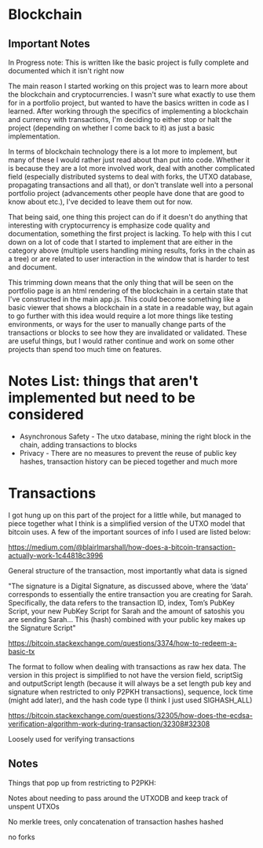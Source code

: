 # Blockchain

## Important Notes
In Progress note: This is written like the basic project is fully complete and documented which it isn't right now

The main reason I started working on this project was to learn more about the blockchain and cryptocurrencies. I wasn't sure what exactly to use them for in a portfolio project, but wanted to have the basics written in code as I learned. After working through the specifics of implementing a blockchain and currency with transactions, I'm deciding to either stop or halt the project (depending on whether I come back to it) as just a basic implementation.

In terms of blockchain technology there is a lot more to implement, but many of these I would rather just read about than put into code. Whether it is because they are a lot more involved work, deal with another complicated field (especially distributed systems to deal with forks, the UTXO database, propagating transactions and all that), or don't translate well into a personal portfolio project (advancements other people have done that are good to know about etc.), I've decided to leave them out for now.

That being said, one thing this project can do if it doesn't do anything that interesting with cryptocurrency is emphasize code quality and documentation, something the first project is lacking. To help with this I cut down on a lot of code that I started to implement that are either in the category above (multiple users handling mining results, forks in the chain as a tree) or are related to user interaction in the window that is harder to test and document.

This trimming down means that the only thing that will be seen on the portfolio page is an html rendering of the blockchain in a certain state that I've constructed in the main app.js. This could become something like a basic viewer that shows a blockchain in a state in a readable way, but again to go further with this idea would require a lot more things like testing environments, or ways for the user to manually change parts of the transactions or blocks to see how they are invalidated or validated. These are useful things, but I would rather continue and work on some other projects than spend too much time on features.

# Notes List: things that aren't implemented but need to be considered

- Asynchronous Safety - The utxo database, mining the right block in the chain, adding transactions to blocks
- Privacy - There are no measures to prevent the reuse of public key hashes, transaction history can be pieced together and much more


# Transactions

I got hung up on this part of the project for a little while, but managed to piece together what I think is a simplified version of the UTXO model that bitcoin uses. A few of the important sources of info I used are listed below:

https://medium.com/@blairlmarshall/how-does-a-bitcoin-transaction-actually-work-1c44818c3996

General structure of the transaction, most importantly what data is signed

"The signature is a Digital Signature, as discussed above, where the ‘data’ corresponds to essentially the entire transaction you are creating for Sarah. Specifically, the data refers to the transaction ID, index, Tom’s PubKey Script, your new PubKey Script for Sarah and the amount of satoshis you are sending Sarah... This (hash) combined with your public key makes up the Signature Script"

https://bitcoin.stackexchange.com/questions/3374/how-to-redeem-a-basic-tx

The format to follow when dealing with transactions as raw hex data. The version in this project is simplified to not have the version field, scriptSig and outputScript length (because it will always be a set length pub key and signature when restricted to only P2PKH transactions), sequence, lock time (might add later), and the hash code type (I think I just used SIGHASH_ALL)

https://bitcoin.stackexchange.com/questions/32305/how-does-the-ecdsa-verification-algorithm-work-during-transaction/32308#32308

Loosely used for verifying transactions



## Notes
Things that pop up from restricting to P2PKH:

Notes about needing to pass around the UTXODB and keep track of unspent UTXOs

No merkle trees, only concatenation of transaction hashes hashed

no forks